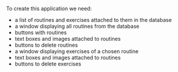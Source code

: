 To create this application we need:
- a list of routines and exercises attached to them in the database
- a window displaying all routines from the database
- buttons with routines
- text boxes and images attached to routines
- buttons to delete routines
- a window displaying exercises of a chosen routine
- text boxes and images attached to routines
- buttons to delete exercises
